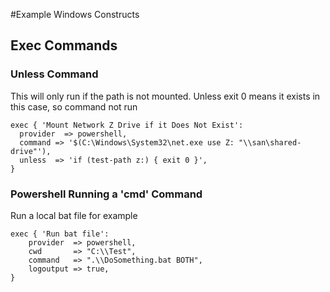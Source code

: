 #Example Windows Constructs


## Exec Commands

### Unless Command
This will only run if the path is not mounted. Unless exit 0 means it exists in this case, so command not run
```
exec { 'Mount Network Z Drive if it Does Not Exist':
  provider  => powershell,
  command => '$(C:\Windows\System32\net.exe use Z: "\\san\shared-drive"'),
  unless  => 'if (test-path z:) { exit 0 }',
}
```

### Powershell Running a 'cmd' Command
Run a local bat file for example
```
exec { 'Run bat file':
    provider  => powershell,
    cwd       => "C:\\Test",
    command   => ".\\DoSomething.bat BOTH",
    logoutput => true,
}
```
